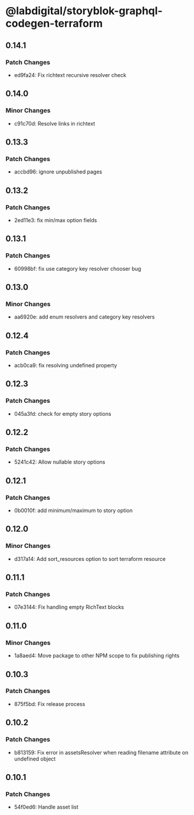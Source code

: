 # @labdigital/storyblok-graphql-codegen-terraform

## 0.14.1

### Patch Changes

- ed9fa24: Fix richtext recursive resolver check

## 0.14.0

### Minor Changes

- c91c70d: Resolve links in richtext

## 0.13.3

### Patch Changes

- accbd96: ignore unpublished pages

## 0.13.2

### Patch Changes

- 2ed11e3: fix min/max option fields

## 0.13.1

### Patch Changes

- 60998bf: fix use category key resolver chooser bug

## 0.13.0

### Minor Changes

- aa6920e: add enum resolvers and category key resolvers

## 0.12.4

### Patch Changes

- acb0ca9: fix resolving undefined property

## 0.12.3

### Patch Changes

- 045a3fd: check for empty story options

## 0.12.2

### Patch Changes

- 5241c42: Allow nullable story options

## 0.12.1

### Patch Changes

- 0b0010f: add minimum/maximum to story option

## 0.12.0

### Minor Changes

- d317a14: Add sort_resources option to sort terraform resource

## 0.11.1

### Patch Changes

- 07e3144: Fix handling empty RichText blocks

## 0.11.0

### Minor Changes

- 1a8aed4: Move package to other NPM scope to fix publishing rights

## 0.10.3

### Patch Changes

- 875f5bd: Fix release process

## 0.10.2

### Patch Changes

- b813159: Fix error in assetsResolver when reading filename attribute on undefined object

## 0.10.1

### Patch Changes

- 54f0ed6: Handle asset list
